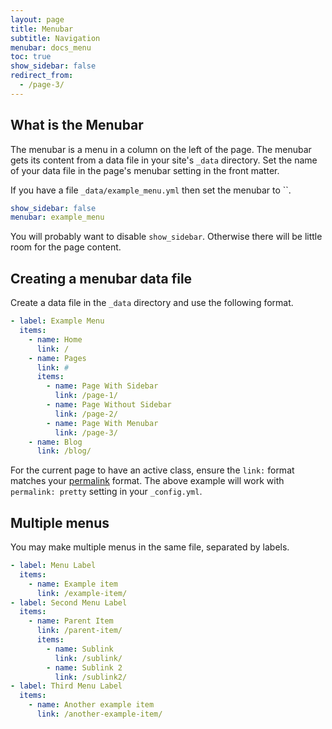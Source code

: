 ```yaml
---
layout: page
title: Menubar
subtitle: Navigation
menubar: docs_menu
toc: true
show_sidebar: false
redirect_from: 
  - /page-3/
---
```


## What is the Menubar

The menubar is a menu in a column on the left of the page. The menubar gets its content from a data file in your site's `_data` directory. Set the name of your data file in the page's menubar setting in the front matter. 

If you have a file `_data/example_menu.yml` then set the menubar to ``.

```yaml
show_sidebar: false
menubar: example_menu
```

You will probably want to disable `show_sidebar`. Otherwise there will be little room for the page content. 

## Creating a menubar data file

Create a data file in the `_data` directory and use the following format.

```yaml
- label: Example Menu
  items:
    - name: Home
      link: /
    - name: Pages
      link: #
      items:
        - name: Page With Sidebar 
          link: /page-1/
        - name: Page Without Sidebar
          link: /page-2/
        - name: Page With Menubar
          link: /page-3/
    - name: Blog
      link: /blog/
```

For the current page to have an active class, ensure the `link:` format matches your [permalink](https://jekyllrb.com/docs/permalinks/#extensionless-permalinks) format. The above example will work with `permalink: pretty` setting in your `_config.yml`.

## Multiple menus

You may make multiple menus in the same file, separated by labels.

```yaml
- label: Menu Label
  items:
    - name: Example item
      link: /example-item/
- label: Second Menu Label
  items:
    - name: Parent Item
      link: /parent-item/
      items:
        - name: Sublink 
          link: /sublink/
        - name: Sublink 2
          link: /sublink2/
- label: Third Menu Label
  items:
    - name: Another example item
      link: /another-example-item/
```